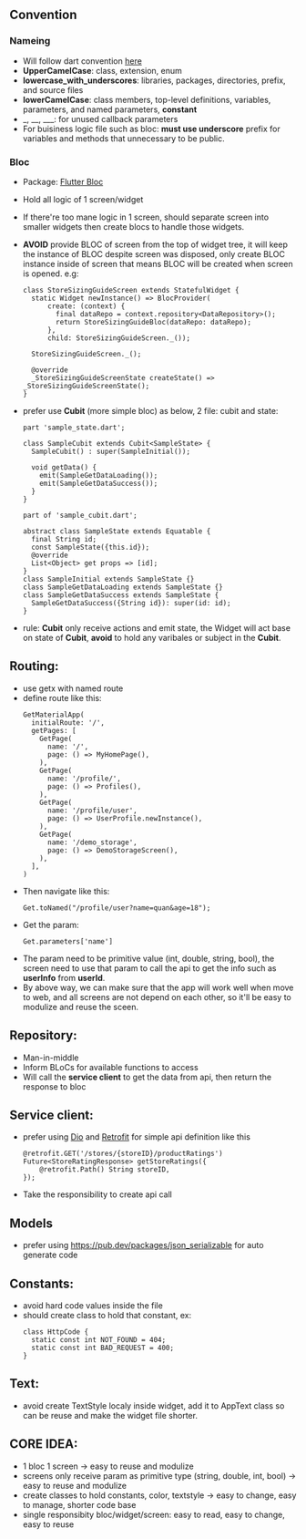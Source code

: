## Convention
### Nameing 
- Will follow dart convention [here](https://dart.dev/guides/language/effective-dart/style) 
- **UpperCamelCase**: class, extension, enum
- **lowercase_with_underscores**: libraries, packages, directories, prefix, and source files
- **lowerCamelCase**: class members, top-level definitions, variables, parameters, and named parameters, **constant**
- _, __, ___: for unused callback parameters
- For buisiness logic file such as bloc: **must use underscore** prefix for variables and methods that unnecessary to be public.
### Bloc
- Package: [Flutter Bloc](https://pub.dev/packages/flutter_bloc)
- Hold all logic of 1 screen/widget
- If there're too mane logic in 1 screen, should separate screen into smaller widgets then create blocs to handle those widgets.
- **AVOID** provide BLOC of screen from the top of widget tree, it will keep the instance of BLOC despite screen was disposed, only create BLOC instance inside of screen that means BLOC will be created when screen is opened. e.g:
    ```
    class StoreSizingGuideScreen extends StatefulWidget {
      static Widget newInstance() => BlocProvider(
          create: (context) {
            final dataRepo = context.repository<DataRepository>();
            return StoreSizingGuideBloc(dataRepo: dataRepo);
          },
          child: StoreSizingGuideScreen._());
    
      StoreSizingGuideScreen._();
    
      @override
      _StoreSizingGuideScreenState createState() => _StoreSizingGuideScreenState();
    }
    ```
    
- prefer use **Cubit** (more simple bloc) as below, 2 file: cubit and state:
    ```
    part 'sample_state.dart';
    
    class SampleCubit extends Cubit<SampleState> {
      SampleCubit() : super(SampleInitial());
    
      void getData() {
        emit(SampleGetDataLoading());
        emit(SampleGetDataSuccess());
      }
    }
    ```
    ```
    part of 'sample_cubit.dart';
    
    abstract class SampleState extends Equatable {
      final String id;
      const SampleState({this.id});
      @override
      List<Object> get props => [id];
    }
    class SampleInitial extends SampleState {}
    class SampleGetDataLoading extends SampleState {}
    class SampleGetDataSuccess extends SampleState {
      SampleGetDataSuccess({String id}): super(id: id);
    }
    ```
- rule: **Cubit** only receive actions and emit state, the Widget will act base on state of **Cubit**, **avoid** to hold any varibales or subject in the **Cubit**.

## Routing:
- use getx with named route
- define route like this:
    ```
    GetMaterialApp(
      initialRoute: '/',
      getPages: [
        GetPage(
          name: '/',
          page: () => MyHomePage(),
        ),
        GetPage(
          name: '/profile/',
          page: () => Profiles(),
        ),
        GetPage(
          name: '/profile/user',
          page: () => UserProfile.newInstance(),
        ),
        GetPage(
          name: '/demo_storage',
          page: () => DemoStorageScreen(),
        ),
      ],
    )
    ```
- Then navigate like this:
    ```
    Get.toNamed("/profile/user?name=quan&age=18");
    ```
- Get the param:
    ```
    Get.parameters['name']
    ```
- The param need to be primitive value (int, double, string, bool), the screen need to use that param to call the api to get the info such as **userInfo** from **userId**.
- By above way, we can make sure that the app will work well when move to web, and all screens are not depend on each other, so it'll be easy to modulize and reuse the sceen.

## Repository:
- Man-in-middle
- Inform BLoCs for available functions to access
- Will call the **service client** to get the data from api, then return the response to bloc
## Service client:
- prefer using [Dio](https://pub.dev/packages/dio) and [Retrofit](https://pub.dev/packages/retrofit) for simple api definition like this
    ```
    @retrofit.GET('/stores/{storeID}/productRatings')
    Future<StoreRatingResponse> getStoreRatings({
        @retrofit.Path() String storeID,
    });
    ```
- Take the responsibility to create api call

## Models
- prefer using https://pub.dev/packages/json_serializable for auto generate code
## Constants:
- avoid hard code values inside the file
- should create class to hold that constant, ex:
    ```
    class HttpCode {
      static const int NOT_FOUND = 404;
      static const int BAD_REQUEST = 400;
    }
    ```
## Text:
- avoid create TextStyle localy inside widget, add it to AppText class so can be reuse and make the widget file shorter.

## CORE IDEA:
- 1 bloc 1 screen -> easy to reuse and modulize
- screens only receive param as primitive type (string, double, int, bool) -> easy to reuse and modulize
- create classes to hold constants, color, textstyle -> easy to change, easy to manage, shorter code base
- single responsibity bloc/widget/screen: easy to read, easy to change, easy to reuse
